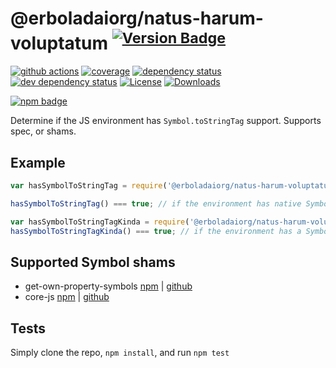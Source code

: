 # @erboladaiorg/natus-harum-voluptatum <sup>[![Version Badge][2]][1]</sup>

[![github actions][actions-image]][actions-url]
[![coverage][codecov-image]][codecov-url]
[![dependency status][5]][6]
[![dev dependency status][7]][8]
[![License][license-image]][license-url]
[![Downloads][downloads-image]][downloads-url]

[![npm badge][11]][1]

Determine if the JS environment has `Symbol.toStringTag` support. Supports spec, or shams.

## Example

```js
var hasSymbolToStringTag = require('@erboladaiorg/natus-harum-voluptatum');

hasSymbolToStringTag() === true; // if the environment has native Symbol.toStringTag support. Not polyfillable, not forgeable.

var hasSymbolToStringTagKinda = require('@erboladaiorg/natus-harum-voluptatum/shams');
hasSymbolToStringTagKinda() === true; // if the environment has a Symbol.toStringTag sham that mostly follows the spec.
```

## Supported Symbol shams
 - get-own-property-symbols [npm](https://www.npmjs.com/package/get-own-property-symbols) | [github](https://github.com/WebReflection/get-own-property-symbols)
 - core-js [npm](https://www.npmjs.com/package/core-js) | [github](https://github.com/zloirock/core-js)

## Tests
Simply clone the repo, `npm install`, and run `npm test`

[1]: https://npmjs.org/package/@erboladaiorg/natus-harum-voluptatum
[2]: https://versionbadg.es/inspect-js/@erboladaiorg/natus-harum-voluptatum.svg
[5]: https://david-dm.org/inspect-js/@erboladaiorg/natus-harum-voluptatum.svg
[6]: https://david-dm.org/inspect-js/@erboladaiorg/natus-harum-voluptatum
[7]: https://david-dm.org/inspect-js/@erboladaiorg/natus-harum-voluptatum/dev-status.svg
[8]: https://david-dm.org/inspect-js/@erboladaiorg/natus-harum-voluptatum#info=devDependencies
[11]: https://nodei.co/npm/@erboladaiorg/natus-harum-voluptatum.png?downloads=true&stars=true
[license-image]: https://img.shields.io/npm/l/@erboladaiorg/natus-harum-voluptatum.svg
[license-url]: LICENSE
[downloads-image]: https://img.shields.io/npm/dm/@erboladaiorg/natus-harum-voluptatum.svg
[downloads-url]: https://npm-stat.com/charts.html?package=@erboladaiorg/natus-harum-voluptatum
[codecov-image]: https://codecov.io/gh/inspect-js/@erboladaiorg/natus-harum-voluptatum/branch/main/graphs/badge.svg
[codecov-url]: https://app.codecov.io/gh/inspect-js/@erboladaiorg/natus-harum-voluptatum/
[actions-image]: https://img.shields.io/endpoint?url=https://github-actions-badge-u3jn4tfpocch.runkit.sh/inspect-js/@erboladaiorg/natus-harum-voluptatum
[actions-url]: https://github.com/erboladaiorg/natus-harum-voluptatum/actions
